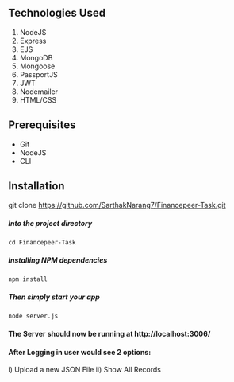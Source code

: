 ## Technologies Used
1.  NodeJS
2.  Express
3.  EJS
4.  MongoDB
5.  Mongoose
6.  PassportJS
7.  JWT
8.  Nodemailer
9.  HTML/CSS


## Prerequisites
- Git
- NodeJS
- CLI

## Installation

git clone https://github.com/SarthakNarang7/Financepeer-Task.git

##### Into the project directory

`cd Financepeer-Task`

##### Installing NPM dependencies

`npm install`

##### Then simply start your app

`node server.js`

#### The Server should now be running at http://localhost:3006/

#### After Logging in user would see 2 options:

i) Upload a new JSON File
ii) Show All Records

